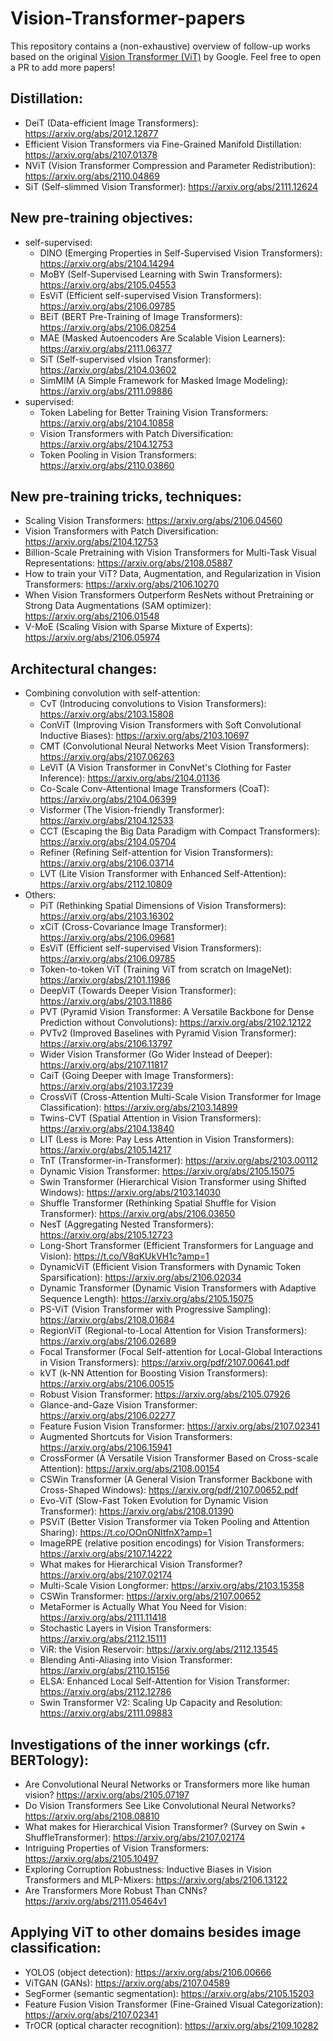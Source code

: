 # Vision-Transformer-papers

This repository contains a (non-exhaustive) overview of follow-up works based on the original [Vision Transformer (ViT)](https://arxiv.org/abs/2010.11929) by Google. Feel free to open a PR to add more papers!

## Distillation:
* DeiT (Data-efficient Image Transformers): https://arxiv.org/abs/2012.12877 
* Efficient Vision Transformers via Fine-Grained Manifold Distillation: https://arxiv.org/abs/2107.01378
* NViT (Vision Transformer Compression and Parameter Redistribution): https://arxiv.org/abs/2110.04869
* SiT (Self-slimmed Vision Transformer): https://arxiv.org/abs/2111.12624

## New pre-training objectives:
- self-supervised:
    * DINO (Emerging Properties in Self-Supervised Vision Transformers): https://arxiv.org/abs/2104.14294 
    * MoBY (Self-Supervised Learning with Swin Transformers): https://arxiv.org/abs/2105.04553
    * EsViT (Efficient self-supervised Vision Transformers): https://arxiv.org/abs/2106.09785
    * BEiT (BERT Pre-Training of Image Transformers): https://arxiv.org/abs/2106.08254
    * MAE (Masked Autoencoders Are Scalable Vision Learners): https://arxiv.org/abs/2111.06377
    * SiT (Self-supervised vIsion Transformer): https://arxiv.org/abs/2104.03602
    * SimMIM (A Simple Framework for Masked Image Modeling): https://arxiv.org/abs/2111.09886
- supervised:
    * Token Labeling for Better Training Vision Transformers: https://arxiv.org/abs/2104.10858 
    * Vision Transformers with Patch Diversification: https://arxiv.org/abs/2104.12753
    * Token Pooling in Vision Transformers: https://arxiv.org/abs/2110.03860

## New pre-training tricks, techniques:
* Scaling Vision Transformers: https://arxiv.org/abs/2106.04560
* Vision Transformers with Patch Diversification: https://arxiv.org/abs/2104.12753
* Billion-Scale Pretraining with Vision Transformers for Multi-Task Visual Representations: https://arxiv.org/abs/2108.05887
* How to train your ViT? Data, Augmentation, and Regularization in Vision Transformers: https://arxiv.org/abs/2106.10270
* When Vision Transformers Outperform ResNets without Pretraining or Strong Data Augmentations (SAM optimizer): https://arxiv.org/abs/2106.01548
* V-MoE (Scaling Vision with Sparse Mixture of Experts): https://arxiv.org/abs/2106.05974

## Architectural changes:
- Combining convolution with self-attention:
    * CvT (Introducing convolutions to Vision Transformers): https://arxiv.org/abs/2103.15808
    * ConViT (Improving Vision Transformers with Soft Convolutional Inductive Biases): https://arxiv.org/abs/2103.10697
    * CMT (Convolutional Neural Networks Meet Vision Transformers): https://arxiv.org/abs/2107.06263 
    * LeViT (A Vision Transformer in ConvNet's Clothing for Faster Inference): https://arxiv.org/abs/2104.01136 
    * Co-Scale Conv-Attentional Image Transformers (CoaT): https://arxiv.org/abs/2104.06399
    * Visformer (The Vision-friendly Transformer): https://arxiv.org/abs/2104.12533
    * CCT (Escaping the Big Data Paradigm with Compact Transformers): https://arxiv.org/abs/2104.05704 
    * Refiner (Refining Self-attention for Vision Transformers): https://arxiv.org/abs/2106.03714 
    * LVT (Lite Vision Transformer with Enhanced Self-Attention): https://arxiv.org/abs/2112.10809
- Others:
    * PiT (Rethinking Spatial Dimensions of Vision Transformers): https://arxiv.org/abs/2103.16302
    * xCiT (Cross-Covariance Image Transformer): https://arxiv.org/abs/2106.09681 
    * EsViT (Efficient self-supervised Vision Transformers): https://arxiv.org/abs/2106.09785
    * Token-to-token ViT (Training ViT from scratch on ImageNet): https://arxiv.org/abs/2101.11986 
    * DeepViT (Towards Deeper Vision Transformer): https://arxiv.org/abs/2103.11886
    * PVT (Pyramid Vision Transformer: A Versatile Backbone for Dense Prediction without Convolutions): https://arxiv.org/abs/2102.12122
    * PVTv2 (Improved Baselines with Pyramid Vision Transformer): https://arxiv.org/abs/2106.13797
    * Wider Vision Transformer (Go Wider Instead of Deeper): https://arxiv.org/abs/2107.11817
    * CaiT (Going Deeper with Image Transformers): https://arxiv.org/abs/2103.17239 
    * CrossViT (Cross-Attention Multi-Scale Vision Transformer for Image Classification): https://arxiv.org/abs/2103.14899
    * Twins-CVT (Spatial Attention in Vision Transformers): https://arxiv.org/abs/2104.13840 
    * LIT (Less is More: Pay Less Attention in Vision Transformers): https://arxiv.org/abs/2105.14217
    * TnT (Transformer-in-Transformer): https://arxiv.org/abs/2103.00112
    * Dynamic Vision Transformer: https://arxiv.org/abs/2105.15075
    * Swin Transformer (Hierarchical Vision Transformer using Shifted Windows): https://arxiv.org/abs/2103.14030 
    * Shuffle Transformer (Rethinking Spatial Shuffle for Vision Transformer): https://arxiv.org/abs/2106.03650 
    * NesT (Aggregating Nested Transformers): https://arxiv.org/abs/2105.12723
    * Long-Short Transformer (Efficient Transformers for Language and Vision): https://t.co/V8qKUkVH1c?amp=1 
    * DynamicViT (Efficient Vision Transformers with Dynamic Token Sparsification): https://arxiv.org/abs/2106.02034 
    * Dynamic Transformer (Dynamic Vision Transformers with Adaptive Sequence Length): https://arxiv.org/abs/2105.15075 
    * PS-ViT (Vision Transformer with Progressive Sampling): https://arxiv.org/abs/2108.01684
    * RegionViT (Regional-to-Local Attention for Vision Transformers): https://arxiv.org/abs/2106.02689 
    * Focal Transformer (Focal Self-attention for Local-Global Interactions in Vision Transformers): https://arxiv.org/pdf/2107.00641.pdf 
    * kVT (k-NN Attention for Boosting Vision Transformers): https://arxiv.org/abs/2106.00515
    * Robust Vision Transformer: https://arxiv.org/abs/2105.07926 
    * Glance-and-Gaze Vision Transformer: https://arxiv.org/abs/2106.02277
    * Feature Fusion Vision Transformer: https://arxiv.org/abs/2107.02341 
    * Augmented Shortcuts for Vision Transformers: https://arxiv.org/abs/2106.15941
    * CrossFormer (A Versatile Vision Transformer Based on Cross-scale Attention): https://arxiv.org/abs/2108.00154
    * CSWin Transformer (A General Vision Transformer Backbone with Cross-Shaped Windows): https://arxiv.org/pdf/2107.00652.pdf
    * Evo-ViT (Slow-Fast Token Evolution for Dynamic Vision Transformer): https://arxiv.org/abs/2108.01390
    * PSViT (Better Vision Transformer via Token Pooling and Attention Sharing): https://t.co/OOnONItfnX?amp=1
    * ImageRPE (relative position encodings) for Vision Transformers: https://arxiv.org/abs/2107.14222
    * What makes for Hierarchical Vision Transformer? https://arxiv.org/abs/2107.02174
    * Multi-Scale Vision Longformer: https://arxiv.org/abs/2103.15358
    * CSWin Transformer: https://arxiv.org/abs/2107.00652
    * MetaFormer is Actually What You Need for Vision: https://arxiv.org/abs/2111.11418
    * Stochastic Layers in Vision Transformers: https://arxiv.org/abs/2112.15111
    * ViR: the Vision Reservoir: https://arxiv.org/abs/2112.13545
    * Blending Anti-Aliasing into Vision Transformer: https://arxiv.org/abs/2110.15156
    * ELSA: Enhanced Local Self-Attention for Vision Transformer: https://arxiv.org/abs/2112.12786
    * Swin Transformer V2: Scaling Up Capacity and Resolution: https://arxiv.org/abs/2111.09883

## Investigations of the inner workings (cfr. BERTology):

* Are Convolutional Neural Networks or Transformers more like human vision? https://arxiv.org/abs/2105.07197
* Do Vision Transformers See Like Convolutional Neural Networks? https://arxiv.org/abs/2108.08810
* What makes for Hierarchical Vision Transformer? (Survey on Swin + ShuffleTransformer): https://arxiv.org/abs/2107.02174
* Intriguing Properties of Vision Transformers: https://arxiv.org/abs/2105.10497
* Exploring Corruption Robustness: Inductive Biases in Vision Transformers and MLP-Mixers: https://arxiv.org/abs/2106.13122
* Are Transformers More Robust Than CNNs? https://arxiv.org/abs/2111.05464v1

## Applying ViT to other domains besides image classification:

* YOLOS (object detection): https://arxiv.org/abs/2106.00666
* ViTGAN (GANs): https://arxiv.org/abs/2107.04589 
* SegFormer (semantic segmentation): https://arxiv.org/abs/2105.15203
* Feature Fusion Vision Transformer (Fine-Grained Visual Categorization): https://arxiv.org/abs/2107.02341
* TrOCR (optical character recognition): https://arxiv.org/abs/2109.10282
